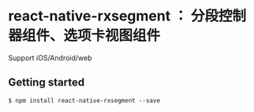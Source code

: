 
# react-native-rxsegment ： 分段控制器组件、选项卡视图组件

Support iOS/Android/web

## Getting started
`$ npm install react-native-rxsegment --save`